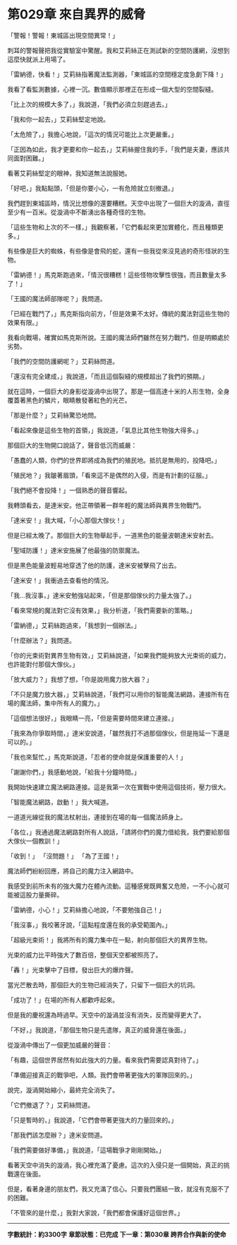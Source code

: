 # 第029章 來自異界的威脅

「警報！警報！東城區出現空間異常！」

刺耳的警報聲把我從實驗室中驚醒。我和艾莉絲正在測試新的空間防護網，沒想到這麼快就派上用場了。

「雷納德，快看！」艾莉絲指著魔法監測器，「東城區的空間穩定度急劇下降！」

我看了看監測數據，心裡一沉。數值顯示那裡正在形成一個大型的空間裂縫。

「比上次的規模大多了，」我說道，「我們必須立刻趕過去。」

「我和你一起去，」艾莉絲堅定地說。

「太危險了，」我擔心地說，「這次的情況可能比上次更嚴重。」

「正因為如此，我才更要和你一起去，」艾莉絲握住我的手，「我們是夫妻，應該共同面對困難。」

看著艾莉絲堅定的眼神，我知道無法說服她。

「好吧，」我點點頭，「但是你要小心，一有危險就立刻撤退。」

我們趕到東城區時，情況比想像的還要糟糕。天空中出現了一個巨大的漩渦，直徑至少有一百米。從漩渦中不斷湧出各種奇怪的生物。

「這些生物和上次的不一樣，」我觀察著，「它們看起來更加實體化，而且種類更多。」

有些像是巨大的蜘蛛，有些像是會飛的蛇，還有一些我從來沒見過的奇形怪狀的生物。

「雷納德！」馬克斯跑過來，「情況很糟糕！這些怪物攻擊性很強，而且數量太多了！」

「王國的魔法師部隊呢？」我問道。

「已經在戰鬥了，」馬克斯指向前方，「但是效果不太好。傳統的魔法對這些生物的效果有限。」

我看向戰場，確實如馬克斯所說。王國的魔法師們雖然在努力戰鬥，但是明顯處於劣勢。

「我們的空間防護網呢？」艾莉絲問道。

「還沒有完全建成，」我說道，「而且這個裂縫的規模超出了我們的預期。」

就在這時，一個巨大的身影從漩渦中出現了。那是一個高達十米的人形生物，全身覆蓋著黑色的鱗片，眼睛散發著紅色的光芒。

「那是什麼？」艾莉絲驚恐地問。

「看起來像是這些生物的首領，」我說道，「氣息比其他生物強大得多。」

那個巨大的生物開口說話了，聲音低沉而威嚴：

「愚蠢的人類，你們的世界即將成為我們的殖民地。抵抗是無用的，投降吧。」

「殖民地？」我皺著眉頭，「看來這不是偶然的入侵，而是有計劃的征服。」

「我們絕不會投降！」一個熟悉的聲音響起。

我轉頭看去，是達米安。他正帶領著一群年輕的魔法師與異界生物戰鬥。

「達米安！」我大喊，「小心那個大傢伙！」

但是已經太晚了。那個巨大的生物舉起手，一道黑色的能量波朝達米安射去。

「聖域防護！」達米安施展了他最強的防禦魔法。

但是黑色能量波輕易地穿透了他的防護，達米安被擊飛了出去。

「達米安！」我衝過去查看他的情況。

「我...我沒事，」達米安勉強站起來，「但是那個傢伙的力量太強了。」

「看來常規的魔法對它沒有效果，」我分析道，「我們需要新的策略。」

「雷納德，」艾莉絲跑過來，「我想到一個辦法。」

「什麼辦法？」我問道。

「你的光束術對異界生物有效，」艾莉絲說道，「如果我們能夠放大光束術的威力，也許能對付那個大傢伙。」

「放大威力？」我想了想，「你是說用魔力放大器？」

「不只是魔力放大器，」艾莉絲說道，「我們可以用你的智能魔法網路，連接所有在場的魔法師，集中所有人的魔力。」

「這個想法很好，」我眼睛一亮，「但是需要時間來建立連接。」

「我來為你爭取時間，」達米安說道，「雖然我打不過那個傢伙，但是拖延一下還是可以的。」

「我也來幫忙，」馬克斯說道，「忍者的使命就是保護重要的人！」

「謝謝你們，」我感動地說，「給我十分鐘時間。」

我開始快速建立魔法網路連接。這是我第一次在實戰中使用這個技術，壓力很大。

「智能魔法網路，啟動！」我大喊道。

一道道光線從我的魔法杖射出，連接到在場的每一個魔法師身上。

「各位，」我通過魔法網路對所有人說話，「請將你們的魔力借給我，我們要給那個大傢伙一個教訓！」

「收到！」
「沒問題！」
「為了王國！」

魔法師們紛紛回應，將自己的魔力注入網路中。

我感受到前所未有的強大魔力在體內流動。這種感覺既興奮又危險，一不小心就可能被這股力量撕碎。

「雷納德，小心！」艾莉絲擔心地說，「不要勉強自己！」

「我沒事，」我咬著牙說，「這點程度還在我的承受範圍內。」

「超級光束術！」我將所有的魔力集中在一點，射向那個巨大的異界生物。

光束的威力比平時強大了數百倍，整個天空都被照亮了。

「轟！」光束擊中了目標，發出巨大的爆炸聲。

當光芒散去時，那個巨大的生物已經消失了，只留下一個巨大的坑洞。

「成功了！」在場的所有人都歡呼起來。

但是我的慶祝還為時過早。天空中的漩渦並沒有消失，反而變得更大了。

「不好，」我說道，「那個生物只是先遣隊，真正的威脅還在後面。」

從漩渦中傳出了一個更加威嚴的聲音：

「有趣，這個世界居然有如此強大的力量。看來我們需要認真對待了。」

「準備迎接真正的戰爭吧，人類。我們會帶著更強大的軍隊回來的。」

說完，漩渦開始縮小，最終完全消失了。

「它們撤退了？」艾莉絲問道。

「只是暫時的，」我說道，「它們會帶著更強大的力量回來的。」

「那我們該怎麼辦？」達米安問道。

「我們需要做好準備，」我說道，「這場戰爭才剛剛開始。」

看著天空中消失的漩渦，我心裡充滿了憂慮。這次的入侵只是一個開始，真正的挑戰還在後面。

但是，看著身邊的朋友們，我又充滿了信心。只要我們團結一致，就沒有克服不了的困難。

「不管來的是什麼，」我對大家說，「我們都會保護好這個世界。」

---

**字數統計：約3300字**
**章節狀態：已完成**
**下一章：第030章 跨界合作與新的使命**
